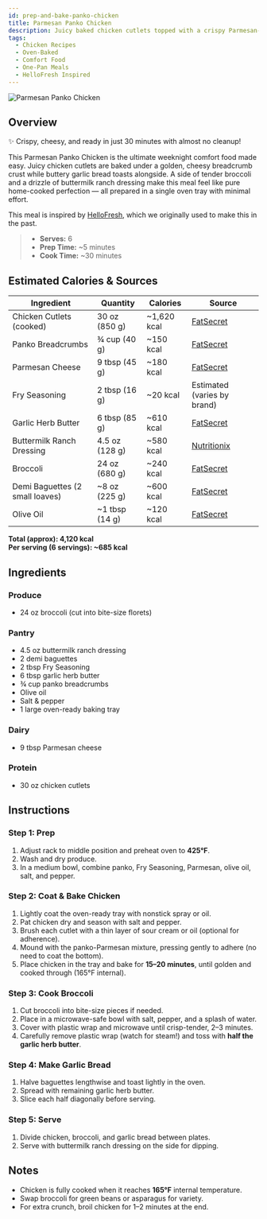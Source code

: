 ```yaml
---
id: prep-and-bake-panko-chicken
title: Parmesan Panko Chicken
description: Juicy baked chicken cutlets topped with a crispy Parmesan-panko crust, served with buttery garlic bread, steamed broccoli, and creamy ranch dressing.
tags:
  - Chicken Recipes
  - Oven-Baked
  - Comfort Food
  - One-Pan Meals
  - HelloFresh Inspired
---
```


![Parmesan Panko Chicken](/img/comfort/parmesan_panko_chicken/cover.png)

## Overview

✨ Crispy, cheesy, and ready in just 30 minutes with almost no cleanup!

This Parmesan Panko Chicken is the ultimate weeknight comfort food made easy. Juicy chicken cutlets are baked under a golden, cheesy breadcrumb crust while buttery garlic bread toasts alongside. A side of tender broccoli and a drizzle of buttermilk ranch dressing make this meal feel like pure home-cooked perfection — all prepared in a single oven tray with minimal effort.

This meal is inspired by [HelloFresh], which we originally used to make this in the past.

> - **Serves:** 6
> - **Prep Time:** ~5 minutes
> - **Cook Time:** ~30 minutes

## Estimated Calories & Sources

| **Ingredient**                  | **Quantity**   | **Calories** | **Source**                                                                              |
| ------------------------------- | -------------- | ------------ | --------------------------------------------------------------------------------------- |
| Chicken Cutlets (cooked)        | 30 oz (850 g)  | ~1,620 kcal  | [FatSecret](https://www.fatsecret.com/calories-nutrition/generic/chicken-breast-cooked) |
| Panko Breadcrumbs               | ¾ cup (40 g)   | ~150 kcal    | [FatSecret](https://www.fatsecret.com/calories-nutrition/generic/panko-breadcrumbs)     |
| Parmesan Cheese                 | 9 tbsp (45 g)  | ~180 kcal    | [FatSecret](https://www.fatsecret.com/calories-nutrition/usda/parmesan-cheese-grated)   |
| Fry Seasoning                   | 2 tbsp (16 g)  | ~20 kcal     | Estimated (varies by brand)                                                             |
| Garlic Herb Butter              | 6 tbsp (85 g)  | ~610 kcal    | [FatSecret](https://www.fatsecret.com/calories-nutrition/usda/butter-salted)            |
| Buttermilk Ranch Dressing       | 4.5 oz (128 g) | ~580 kcal    | [Nutritionix](https://www.nutritionix.com/food/buttermilk-ranch-dressing)               |
| Broccoli                        | 24 oz (680 g)  | ~240 kcal    | [FatSecret](https://www.fatsecret.com/calories-nutrition/usda/broccoli)                 |
| Demi Baguettes (2 small loaves) | ~8 oz (225 g)  | ~600 kcal    | [FatSecret](https://www.fatsecret.com/calories-nutrition/usda/baguette)                 |
| Olive Oil                       | ~1 tbsp (14 g) | ~120 kcal    | [FatSecret](https://www.fatsecret.com/calories-nutrition/generic/olive-oil)             |

**Total (approx): 4,120 kcal**  
**Per serving (6 servings): ~685 kcal**

## Ingredients

### Produce

- 24 oz broccoli (cut into bite-size florets)

### Pantry

- 4.5 oz buttermilk ranch dressing
- 2 demi baguettes
- 2 tbsp Fry Seasoning
- 6 tbsp garlic herb butter
- ¾ cup panko breadcrumbs
- Olive oil
- Salt & pepper
- 1 large oven-ready baking tray

### Dairy

- 9 tbsp Parmesan cheese

### Protein

- 30 oz chicken cutlets

## Instructions

### Step 1: Prep

1. Adjust rack to middle position and preheat oven to **425°F**.
2. Wash and dry produce.
3. In a medium bowl, combine panko, Fry Seasoning, Parmesan, olive oil, salt, and pepper.

### Step 2: Coat & Bake Chicken

1. Lightly coat the oven-ready tray with nonstick spray or oil.
2. Pat chicken dry and season with salt and pepper.
3. Brush each cutlet with a thin layer of sour cream or oil (optional for adherence).
4. Mound with the panko-Parmesan mixture, pressing gently to adhere (no need to coat the bottom).
5. Place chicken in the tray and bake for **15–20 minutes**, until golden and cooked through (165°F internal).

### Step 3: Cook Broccoli

1. Cut broccoli into bite-size pieces if needed.
2. Place in a microwave-safe bowl with salt, pepper, and a splash of water.
3. Cover with plastic wrap and microwave until crisp-tender, 2–3 minutes.
4. Carefully remove plastic wrap (watch for steam!) and toss with **half the garlic herb butter**.

### Step 4: Make Garlic Bread

1. Halve baguettes lengthwise and toast lightly in the oven.
2. Spread with remaining garlic herb butter.
3. Slice each half diagonally before serving.

### Step 5: Serve

1. Divide chicken, broccoli, and garlic bread between plates.
2. Serve with buttermilk ranch dressing on the side for dipping.

## Notes

- Chicken is fully cooked when it reaches **165°F** internal temperature.
- Swap broccoli for green beans or asparagus for variety.
- For extra crunch, broil chicken for 1–2 minutes at the end.

[HelloFresh]: https://www.hellofresh.com/recipes/parmesan-panko-chicken-67325ab51cd01ca44ffc2bd0
